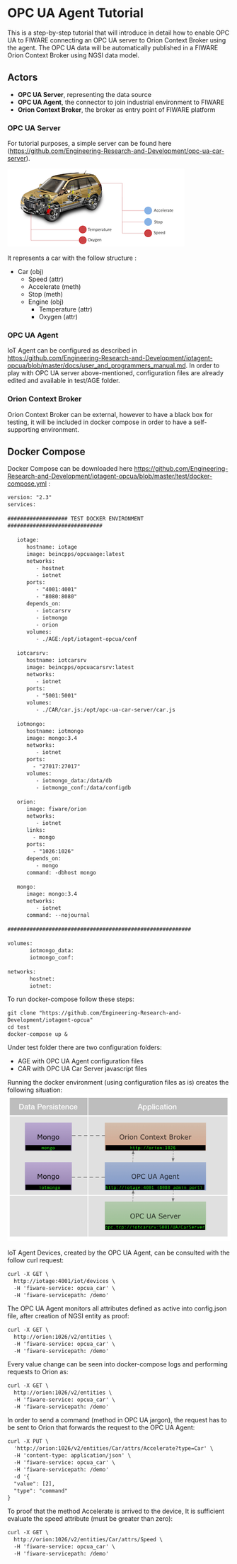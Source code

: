 # OPC UA Agent Tutorial
This is a step-by-step tutorial that will introduce in detail how to enable OPC UA to FIWARE connecting an OPC UA server to Orion Context Broker using the agent.
The OPC UA data will be automatically published in a FIWARE Orion Context Broker using NGSI data model.

## Actors
* **OPC UA Server**, representing the data source 
* **OPC UA Agent**, the connector to join industrial environment to FIWARE
* **Orion Context Broker**, the broker as entry point of FIWARE platform
### OPC UA Server
For tutorial purposes, a simple server can be found here (https://github.com/Engineering-Research-and-Development/opc-ua-car-server).

![Car Schema](https://github.com/Engineering-Research-and-Development/opc-ua-car-server/blob/master/img/car_schema.png)

It  represents a car with the follow structure :
* Car (obj)
  * Speed (attr)
  * Accelerate (meth)
  * Stop (meth)
  * Engine (obj)
    * Temperature (attr)
    * Oxygen (attr)
    
### OPC UA Agent
IoT Agent can be configured as described in https://github.com/Engineering-Research-and-Development/iotagent-opcua/blob/master/docs/user_and_programmers_manual.md. In order to play with OPC UA server above-mentioned, configuration files are already edited and available in test/AGE folder.

### Orion Context Broker
Orion Context Broker can be external, however to have a black box for testing, it will be included in docker compose in order to have a self-supporting environment. 

## Docker Compose
Docker Compose can be downloaded here https://github.com/Engineering-Research-and-Development/iotagent-opcua/blob/master/test/docker-compose.yml :
```
version: "2.3"
services:

################### TEST DOCKER ENVIRONMENT ##############################
 
   iotage:
      hostname: iotage
      image: beincpps/opcuaage:latest
      networks:
         - hostnet
         - iotnet
      ports:
         - "4001:4001"
         - "8080:8080"
      depends_on:
         - iotcarsrv
         - iotmongo
         - orion
      volumes:
         - ./AGE:/opt/iotagent-opcua/conf

   iotcarsrv:
      hostname: iotcarsrv
      image: beincpps/opcuacarsrv:latest
      networks:
         - iotnet
      ports:
         - "5001:5001"
      volumes:
         - ./CAR/car.js:/opt/opc-ua-car-server/car.js

   iotmongo:
      hostname: iotmongo
      image: mongo:3.4
      networks:
         - iotnet
      ports:
        - "27017:27017"
      volumes:
         - iotmongo_data:/data/db
         - iotmongo_conf:/data/configdb
         
   orion:
      image: fiware/orion
      networks:
         - iotnet
      links:
        - mongo
      ports:
        - "1026:1026"
      depends_on:
         - mongo
      command: -dbhost mongo      
    
   mongo:
      image: mongo:3.4
      networks:
         - iotnet
      command: --nojournal   

##########################################################

volumes:
       iotmongo_data:
       iotmongo_conf:

networks:
       hostnet:
       iotnet:
```
To run docker-compose follow these steps: 
```
git clone "https://github.com/Engineering-Research-and-Development/iotagent-opcua"
cd test
docker-compose up & 
```
Under test folder there are two configuration folders:
* AGE with OPC UA Agent configuration files
* CAR with OPC UA Car Server javascript files 

Running the docker environment (using configuration files as is) creates the following situation:
![Car Schema](https://github.com/Engineering-Research-and-Development/iotagent-opcua/blob/master/docs/images/OPC%20UA%20Agent%20tutorial%20Containers.png)

IoT Agent Devices, created by the OPC UA Agent, can be consulted with the follow curl request:
```
curl -X GET \
  http://iotage:4001/iot/devices \
  -H 'fiware-service: opcua_car' \
  -H 'fiware-servicepath: /demo' 
```

The OPC UA Agent monitors all attributes defined as active into config.json file, after creation of NGSI entity as proof:
```
curl -X GET \
  http://orion:1026/v2/entities \
  -H 'fiware-service: opcua_car' \
  -H 'fiware-servicepath: /demo' 
```
Every value change can be seen into docker-compose logs and performing requests to Orion as:
```
curl -X GET \
  http://orion:1026/v2/entities \
  -H 'fiware-service: opcua_car' \
  -H 'fiware-servicepath: /demo' 
```
In order to send a command (method in OPC UA jargon), the request has to be sent to Orion that forwards the request to the OPC UA Agent:
```
curl -X PUT \
  'http://orion:1026/v2/entities/Car/attrs/Accelerate?type=Car' \
  -H 'content-type: application/json' \
  -H 'fiware-service: opcua_car' \
  -H 'fiware-servicepath: /demo' 
  -d '{
  "value": [2],
  "type": "command"
}
```
To proof that the method Accelerate is arrived to the device, It is sufficient evaluate the speed attribute (must be greater than zero):
```
curl -X GET \
  http://orion:1026/v2/entities/Car/attrs/Speed \
  -H 'fiware-service: opcua_car' \
  -H 'fiware-servicepath: /demo' 
```

